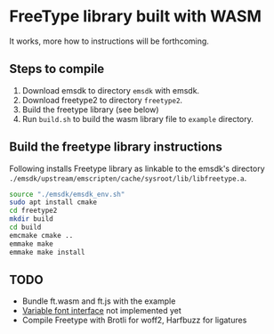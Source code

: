 # FreeType library built with WASM

It works, more how to instructions will be forthcoming.

## Steps to compile

1. Download emsdk to directory `emsdk` with emsdk.
2. Download freetype2 to directory `freetype2`.
3. Build the freetype library (see below)
4. Run `build.sh` to build the wasm library file to `example` directory.

## Build the freetype library instructions

Following installs Freetype library as linkable to the emsdk's directory
`./emsdk/upstream/emscripten/cache/sysroot/lib/libfreetype.a`.

```bash
source "./emsdk/emsdk_env.sh"
sudo apt install cmake
cd freetype2
mkdir build
cd build
emcmake cmake ..
emmake make
emmake make install
```

## TODO

- Bundle ft.wasm and ft.js with the example
- [Variable font interface](https://freetype.org/freetype2/docs/reference/ft2-multiple_masters.html) not implemented yet
- Compile Freetype with Brotli for woff2, Harfbuzz for ligatures
